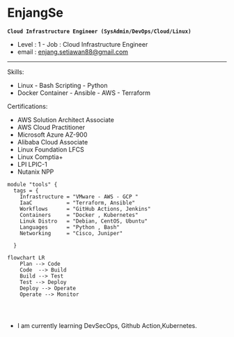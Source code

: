 # EnjangSe
**`Cloud Infrastructure Engineer (SysAdmin/DevOps/Cloud/Linux)`**
- Level : 1 - Job   : Cloud Infrastructure Engineer
- email : enjang.setiawan88@gmail.com
---
Skills: 
- Linux   - Bash Scripting - Python 
- Docker Container  - Ansible - AWS - Terraform

Certifications:
- AWS Solution Architect Associate
- AWS Cloud Practitioner
- Microsoft Azure AZ-900
- Alibaba Cloud Associate
- Linux Foundation LFCS
- Linux Comptia+
- LPI LPIC-1
- Nutanix NPP 
```
module "tools" {
  tags = {
    Infrastructure = "VMware - AWS - GCP "
    IaaC           = "Terraform, Ansible"
    Workflows      = "GitHub Actions, Jenkins"
    Containers     = "Docker , Kubernetes"
    Linuk Distro   = "Debian, CentOS, Ubuntu"
    Languages      = "Python , Bash"
    Networking     = "Cisco, Juniper"
     
  }

```
```mermaid
flowchart LR
    Plan --> Code
    Code  --> Build
    Build --> Test
    Test --> Deploy
    Deploy --> Operate
    Operate --> Monitor
    
    
    
```
<!--
**enjangse88/enjangse88** is a ✨ _special_ ✨ repository because its `README.md` (this file) appears on your GitHub profile.

Here are some ideas to get you started:

- 🔭 I’m currently working 
on ...
- 🌱 I’m currently learning ...
- 👯 I’m looking to collaborate on ...
- 🤔 I’m looking for help with ...
- 💬 Ask me about ...
- 📫 How to reach me: ...
- 😄 Pronouns: ...
- ⚡ Fun fact: ...
-->
- I am currently learning DevSecOps, Github Action,Kubernetes.
